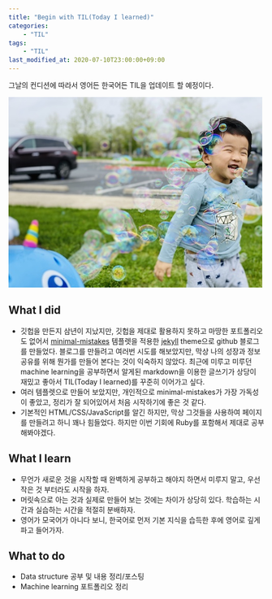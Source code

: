 ```yaml
---
title: "Begin with TIL(Today I learned)"
categories: 
    - "TIL"
tags:
    - "TIL"
last_modified_at: 2020-07-10T23:00:00+09:00
---
```

그날의 컨디션에 따라서 영어든 한국어든 TIL을 업데이트 할 예정이다.

![](/assets/images/TIL_Images/2020-07-10-TIL.jpeg)

## What I did
- 깃헙을 만든지 삼년이 지났지만, 깃헙을 제대로 활용하지 못하고 마땅한 포트폴리오도 없어서 [minimal-mistakes](https://mmistakes.github.io/minimal-mistakes/) 템플렛을 적용한 [jekyll](https://jekyllrb.com/) theme으로 github 블로그를 만들었다. 블로그를 만들려고 여러번 시도를 해보았지만, 막상 나의 성장과 정보 공유를 위해 뭔가를 만들어 본다는 것이 익숙하지 않았다. 최근에 미루고 미루던 machine learning을 공부하면서 알게된 markdown을 이용한 글쓰기가 상당이 재밌고 좋아서 TIL(Today I learned)를 꾸준히 이어가고 싶다. 
- 여러 템플렛으로 만들어 보았지만, 개인적으로 minimal-mistakes가 가장 가독성이 좋았고, 정리가 잘 되어있어서 처음 시작하기에 좋은 것 같다.
- 기본적인 HTML/CSS/JavaScript를 알긴 하지만, 막상 그것들을 사용하여 페이지를 만들려고 하니 꽤나 힘들었다. 하지만 이번 기회에 Ruby를 포함해서 제대로 공부해봐야겠다.


## What I learn
- 무언가 새로운 것을 시작할 때 완벽하게 공부하고 해야지 하면서 미루지 말고, 우선 작은 것 부터라도 시작을 하자.
- 머릿속으로 아는 것과 실제로 만들어 보는 것에는 차이가 상당히 있다. 학습하는 시간과 실습하는 시간을 적절히 분배하자.
- 영어가 모국어가 아니다 보니, 한국어로 먼저 기본 지식을 습득한 후에 영어로 깊게 파고 들어가자.


## What to do
- Data structure 공부 및 내용 정리/포스팅
- Machine learning 포트폴리오 정리
